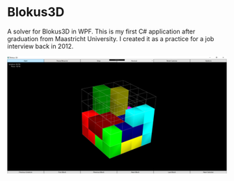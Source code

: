 # Blokus3D

A solver for Blokus3D in WPF. This is my first C# application after graduation from Maastricht University. 
I created it as a practice for a job interview back in 2012.

![Alt text](/GUI.PNG?raw=true "User Interface")
